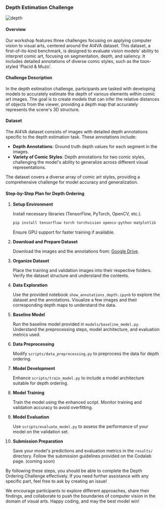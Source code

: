 ### Depth Estimation Challenge
![depth](https://github.com/IVRL/AI4VA/assets/16324609/0e431cd4-8fc2-40be-ab50-90d179db3ec3)

#### Overview

Our workshop features three challenges focusing on applying computer vision to visual arts, centered around the AI4VA dataset. This dataset, a first-of-its-kind benchmark, is designed to evaluate vision models’ ability to interpret comic art, focusing on segmentation, depth, and saliency. It includes detailed annotations of diverse comic styles, such as the toon-styled 'Placid & Muzo'.

#### Challenge Description

In the depth estimation challenge, participants are tasked with developing models to accurately estimate the depth of various elements within comic art images. The goal is to create models that can infer the relative distances of objects from the viewer, providing a depth map that accurately represents the scene's 3D structure.

#### Dataset

The AI4VA dataset consists of images with detailed depth annotations specific to the depth estimation task. These annotations include:

- **Depth Annotations**: Ground truth depth values for each segment in the images.
- **Variety of Comic Styles**: Depth annotations for two comic styles, challenging the model's ability to generalize across different visual representations.

The dataset covers a diverse array of comic art styles, providing a comprehensive challenge for model accuracy and generalization.

#### Step-by-Step Plan for Depth Ordering
1. **Setup Environment**

    Install necessary libraries (TensorFlow, PyTorch, OpenCV, etc.).
    ```bash
    pip install tensorflow torch torchvision opencv-python matplotlib
    ```
    Ensure GPU support for faster training if available.

2. **Download and Prepare Dataset**

    Download the images and the annotations from: [Google Drive](https://drive.google.com/drive/folders/1C5ER7Trz7I-oyzV7YndNZZ6UJMuNTH10?usp=sharing).

3. **Organize Dataset**

    Place the training and validation images into their respective folders. Verify the dataset structure and understand the contents.

4. **Data Exploration**

    Use the provided notebook `show_annotations_depth.ipynb` to explore the dataset and the annotations.
    Visualize a few images and their corresponding depth maps to understand the data.

5. **Baseline Model**

    Run the baseline model provided in `models/baseline_model.py`.
    Understand the preprocessing steps, model architecture, and evaluation metrics used.

6. **Data Preprocessing**

    Modify `scripts/data_preprocessing.py` to preprocess the data for depth ordering.

7. **Model Development**

    Enhance `scripts/train_model.py` to include a model architecture suitable for depth ordering.

8. **Model Training**

    Train the model using the enhanced script.
    Monitor training and validation accuracy to avoid overfitting.

9. **Model Evaluation**

    Use `scripts/evaluate_model.py` to assess the performance of your model on the validation set.

10. **Submission Preparation**

    Save your model's predictions and evaluation metrics in the `results/` directory.
    Follow the submission guidelines provided on the Codalab page. (coming soon)

By following these steps, you should be able to complete the Depth Ordering Challenge effectively. If you need further assistance with any specific part, feel free to ask by creating an issue!

We encourage participants to explore different approaches, share their findings, and collaborate to push the boundaries of computer vision in the domain of visual arts. Happy coding, and may the best model win!
